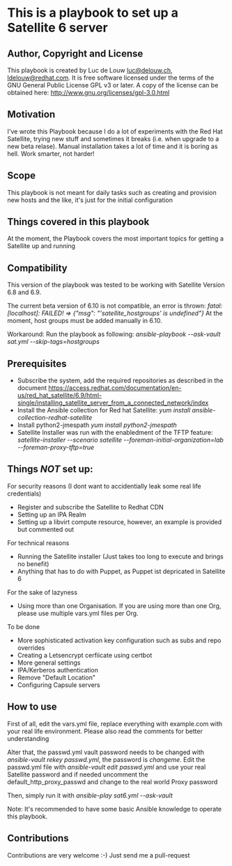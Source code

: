 # This is a playbook to set up a Satellite 6 server

## Author, Copyright and License
This playbook is created by Luc de Louw <luc@delouw.ch>, <ldelouw@redhat.com>. It is free software licensed under the terms of the GNU General Public License GPL v3 or later. A copy of the license can be obtained here: http://www.gnu.org/licenses/gpl-3.0.html

## Motivation
I've wrote this Playbook because I do a lot of experiments with the Red Hat Satellite, trying new stuff and 
sometimes it breaks (i.e. when upgrade to a new beta relase). Manual installation takes a lot of time and it is boring as hell. Work smarter, not harder!

## Scope
This playbook is not meant for daily tasks such as creating and provision new hosts and the like,
it's just for the initial configuration

## Things covered in this playbook
At the moment, the Playbook covers the most important topics for getting a Satellite up and running

## Compatibility
This version of the playbook was tested to be working with Satellite Version 6.8 and 6.9.

The current beta version of 6.10 is not compatible, an error is thrown: *fatal: [localhost]: FAILED! => {"msg": "'satellite_hostgroups' is undefined"}* At the moment, host groups must be added manually in 6.10.

Workaround: Run the playbook as following: *ansible-playbook --ask-vault sat.yml --skip-tags=hostgroups* 

## Prerequisites
* Subscribe the system, add the required repositories as described in the document https://access.redhat.com/documentation/en-us/red_hat_satellite/6.9/html-single/installing_satellite_server_from_a_connected_network/index
* Install the Ansible collection for Red hat Satellite: *yum install ansible-collection-redhat-satellite*
* Install python2-jmespath *yum install python2-jmespath*
* Satellite Installer was run with the enabledment of the TFTP feature:
*satellite-installer --scenario satellite --foreman-initial-organization=lab --foreman-proxy-tftp=true*

## Things *NOT* set up:
For security reasons (I dont want to accidentially leak some real life credentials)
* Register and subscribe the Satellite to Redhat CDN
* Setting up an IPA Realm
* Setting up a libvirt compute resource, however, an example is provided but commented out

For technical reasons
* Running the Satellite installer (Just takes too long to execute and brings no benefit)
* Anything that has to do with Puppet, as Puppet ist depricated in Satellite 6

For the sake of lazyness
* Using more than one Organisation. If you are using more than one Org, please use
  multiple vars.yml files per Org.

To be done
* More sophisticated activation key configuration such as subs and repo overrides
* Creating a Letsencrypt cerfiicate using certbot
* More general settings
* IPA/Kerberos authentication
* Remove "Default Location"
* Configuring Capsule servers

## How to use
First of all, edit the vars.yml file, replace everything with example.com 
with your real life environment. Please also read the comments for better understanding

Alter that, the passwd.yml vault password needs to be changed with *ansible-vault rekey passwd.yml*, the password is *changeme*. Edit the passwd.yml file with *ansible-vault edit passwd.yml* and use your real Satellite password and if needed uncomment the default_http_proxy_passwd and change to the real world Proxy password

Then, simply run it with *ansible-play sat6.yml --ask-vault*

Note: It's recommended to have some basic Ansible knowledge to operate this playbook.

## Contributions
Contributions are very welcome :-) Just send me a pull-request

